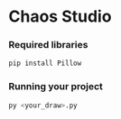 Chaos Studio
=== 

### Required libraries

``` sh
pip install Pillow
```

### Running your project

``` sh
py <your_draw>.py
``` 